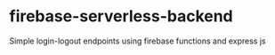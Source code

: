 # firebase-serverless-backend
Simple login-logout endpoints using firebase functions and express js
